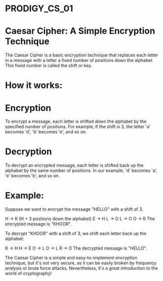 # PRODIGY_CS_01
# Caesar Cipher: A Simple Encryption Technique

The Caesar Cipher is a basic encryption technique that replaces each letter in a message with a letter a fixed number of positions down the alphabet. This fixed number is called the shift or key.

# How it works:

# Encryption
To encrypt a message, each letter is shifted down the alphabet by the specified number of positions. For example, if the shift is 3, the letter 'a' becomes 'd', 'b' becomes 'e', and so on.

# Decryption
 To decrypt an encrypted message, each letter is shifted back up the alphabet by the same number of positions. In our example, 'd' becomes 'a', 'e' becomes 'b', and so on.

# Example:

Suppose we want to encrypt the message "HELLO" with a shift of 3.

H -> K (H + 3 positions down the alphabet)
E -> H
L -> O
L -> O
O -> R
The encrypted message is "KHOOR".

To decrypt "KHOOR" with a shift of 3, we shift each letter back up the alphabet:

K -> H
H -> E
O -> L
O -> L
R -> O
The decrypted message is "HELLO".

The Caesar Cipher is a simple and easy-to-implement encryption technique, but it's not very secure, as it can be easily broken by frequency analysis or brute force attacks. Nevertheless, it's a great introduction to the world of cryptography!
 
